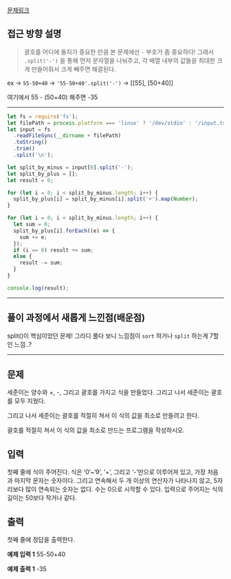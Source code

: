 [문제링크](https://www.acmicpc.net/problem/1541)

## 접근 방향 설명

> 괄호를 어디에 둘지가 중요한 만큼 본 문제에선 `-` 부호가 좀 중요하다! 
그래서 `.split('-')` 을 통해 먼저 문자열을 나눠주고, 각 배열 내부의 값들을 최대한 크게 만들어줘서 크게 빼주면 해결된다.

ex -> 
`55-50+40`   -> `'55-50+40'.split('-')`  -> [[55], [50+40]] 

여기에서 55 - (50+40) 해주면 -35 


---

```js
let fs = require('fs');
let filePath = process.platform === 'linux' ? '/dev/stdin' : '/input.txt';
let input = fs
  .readFileSync(__dirname + filePath)
  .toString()
  .trim()
  .split('\n');

let split_by_minus = input[0].split('-');
let split_by_plus = [];
let result = 0;

for (let i = 0; i < split_by_minus.length; i++) {
  split_by_plus[i] = split_by_minus[i].split('+').map(Number);
}

for (let i = 0; i < split_by_minus.length; i++) {
  let sum = 0;
  split_by_plus[i].forEach((e) => {
    sum += e;
  });
  if (i == 0) result += sum;
  else {
    result -= sum;
  }
}

console.log(result);
```

---

## 풀이 과정에서 새롭게 느낀점(배운점)

split()이 핵심이었던 문제! 그리디 풀다 보니 느낌점이 `sort` 하거나 `split` 하는게 7할인 느낌..?


---

## 문제
세준이는 양수와 +, -, 그리고 괄호를 가지고 식을 만들었다. 그리고 나서 세준이는 괄호를 모두 지웠다.

그리고 나서 세준이는 괄호를 적절히 쳐서 이 식의 값을 최소로 만들려고 한다.

괄호를 적절히 쳐서 이 식의 값을 최소로 만드는 프로그램을 작성하시오.

## 입력
첫째 줄에 식이 주어진다. 식은 ‘0’~‘9’, ‘+’, 그리고 ‘-’만으로 이루어져 있고, 가장 처음과 마지막 문자는 숫자이다. 그리고 연속해서 두 개 이상의 연산자가 나타나지 않고, 5자리보다 많이 연속되는 숫자는 없다. 수는 0으로 시작할 수 있다. 입력으로 주어지는 식의 길이는 50보다 작거나 같다.

## 출력
첫째 줄에 정답을 출력한다.

**예제 입력 1**
55-50+40

**예제 출력 1**
-35
